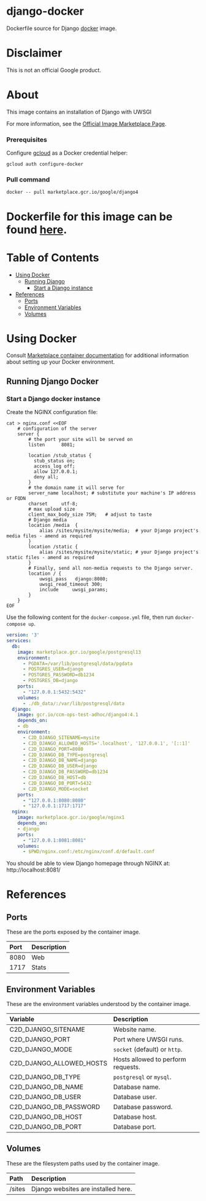 django-docker
============
Dockerfile source for Django [docker](https://docker.io) image.

# Disclaimer
This is not an official Google product.

# <a name="about"></a>About
This image contains an installation of Django with UWSGI

For more information, see the
[Official Image Marketplace Page](https://console.cloud.google.com/marketplace/product/google/django4).

### Prerequisites

Configure [gcloud](https://cloud.google.com/sdk/gcloud/) as a Docker credential helper:

```shell
gcloud auth configure-docker
```
### Pull **command**

```shell
docker -- pull marketplace.gcr.io/google/django4
```
Dockerfile for this image can be found [here](https://github.com/GoogleCloudPlatform/click-to-deploy/tree/master/docker/django/4/debian11/4.1).
=======

# <a name="table-of-contents"></a>Table of Contents
* [Using Docker](#using-docker)
  * [Running Django](#running-django-docker)
    * [Start a Django instance](#start-a-django-instance-docker)
* [References](#references)
  * [Ports](#references-ports)
  * [Environment Variables](#references-environment-variables)
  * [Volumes](#references-volumes)

# Using Docker

Consult [Marketplace container documentation](https://cloud.google.com/marketplace/docs/container-images)
for additional information about setting up your Docker environment.

## <a name="running-django-docker"></a>Running Django Docker

### <a name="start-a-django-instance-docker"></a> Start a Django docker instance

Create the NGINX configuration file:

```shell
cat > nginx.conf <<EOF
    # configuration of the server
    server {
        # the port your site will be served on
        listen      8081;

        location /stub_status {
          stub_status on;
          access_log off;
          allow 127.0.0.1;
          deny all;
        }
        # the domain name it will serve for
        server_name localhost; # substitute your machine's IP address or FQDN
        charset     utf-8;
        # max upload size
        client_max_body_size 75M;   # adjust to taste
        # Django media
        location /media  {
            alias /sites/mysite/mysite/media;  # your Django project's media files - amend as required
        }
        location /static {
            alias /sites/mysite/mysite/static; # your Django project's static files - amend as required
        }
        # Finally, send all non-media requests to the Django server.
        location / {
            uwsgi_pass   django:8080;
            uwsgi_read_timeout 300;
            include     uwsgi_params;
        }
    }
EOF
```

Use the following content for the `docker-compose.yml` file, then run `docker-compose up`.

```yaml
version: '3'
services:
  db:
    image: marketplace.gcr.io/google/postgresql13
    environment:
      - PGDATA=/var/lib/postgresql/data/pgdata
      - POSTGRES_USER=django
      - POSTGRES_PASSWORD=db1234
      - POSTGRES_DB=django
    ports:
      - "127.0.0.1:5432:5432"
    volumes:
      - ./db_data/:/var/lib/postgresql/data
  django:
    image: gcr.io/ccm-ops-test-adhoc/django4:4.1
    depends_on:
    - db
    environment:
      - C2D_DJANGO_SITENAME=mysite
      - C2D_DJANGO_ALLOWED_HOSTS='.localhost', '127.0.0.1', '[::1]'
      - C2D_DJANGO_PORT=8080
      - C2D_DJANGO_DB_TYPE=postgresql
      - C2D_DJANGO_DB_NAME=django
      - C2D_DJANGO_DB_USER=django
      - C2D_DJANGO_DB_PASSWORD=db1234
      - C2D_DJANGO_DB_HOST=db
      - C2D_DJANGO_DB_PORT=5432
      - C2D_DJANGO_MODE=socket
    ports:
      - "127.0.0.1:8080:8080"
      - "127.0.0.1:1717:1717"
  nginx:
    image: marketplace.gcr.io/google/nginx1
    depends_on:
    - django
    ports:
      - "127.0.0.1:8081:8081"
    volumes:
      - $PWD/nginx.conf:/etc/nginx/conf.d/default.conf
```

You should be able to view Django homepage through NGINX at: http://localhost:8081/

# <a name="references"></a> References

## <a name="references-ports"></a>Ports

These are the ports exposed by the container image.

| **Port** | **Description** |
|:-------------|:----------------|
|8080 | Web |
|1717 | Stats |

## <a name="references-environment-variables"></a>Environment Variables

These are the environment variables understood by the container image.

| **Variable** | **Description** |
|:-------------|:----------------|
|C2D_DJANGO_SITENAME| Website name. |
|C2D_DJANGO_PORT| Port where UWSGI runs. |
|C2D_DJANGO_MODE| `socket` (default) or `http`. |
|C2D_DJANGO_ALLOWED_HOSTS| Hosts allowed to perform requests. |
|C2D_DJANGO_DB_TYPE| `postgresql` or `mysql`. |
|C2D_DJANGO_DB_NAME| Database name. |
|C2D_DJANGO_DB_USER| Database user. |
|C2D_DJANGO_DB_PASSWORD| Database password. |
|C2D_DJANGO_DB_HOST| Database host. |
|C2D_DJANGO_DB_PORT| Database port. |


## <a name="references-volumes"></a>Volumes

These are the filesystem paths used by the container image.

| **Path** | **Description** |
|:---------|:----------------|
|/sites| Django websites are installed here. |
